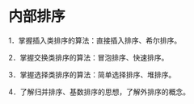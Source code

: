 # 内部排序

1．掌握插入类排序的算法：直接插入排序、希尔排序。

2．掌握交换类排序的算法：冒泡排序、快速排序。

3．掌握选择类排序的算法：简单选择排序、堆排序。

4．了解归并排序、基数排序的思想，了解外排序的概念。